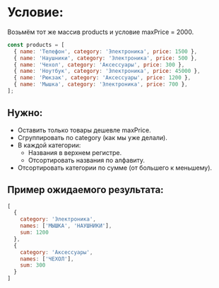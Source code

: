 # Условие:

Возьмём тот же массив products и условие maxPrice = 2000.

```JavaScript
const products = [
  { name: 'Телефон', category: 'Электроника', price: 1500 },
  { name: 'Наушники', category: 'Электроника', price: 500 },
  { name: 'Чехол', category: 'Аксессуары', price: 300 },
  { name: 'Ноутбук', category: 'Электроника', price: 45000 },
  { name: 'Рюкзак', category: 'Аксессуары', price: 1200 },
  { name: 'Мышка', category: 'Электроника', price: 700 },
];
```

## Нужно:

- Оставить только товары дешевле maxPrice.
- Сгруппировать по category (как мы уже делали).
- В каждой категории:
  - Названия в верхнем регистре.
  - Отсортировать названия по алфавиту.
- Отсортировать категории по сумме (от большего к меньшему).

## Пример ожидаемого результата:

```JavaScript
[
  {
    category: 'Электроника',
    names: ['МЫШКА', 'НАУШНИКИ'],
    sum: 1200
  },
  {
    category: 'Аксессуары',
    names: ['ЧЕХОЛ'],
    sum: 300
  }
]
```
